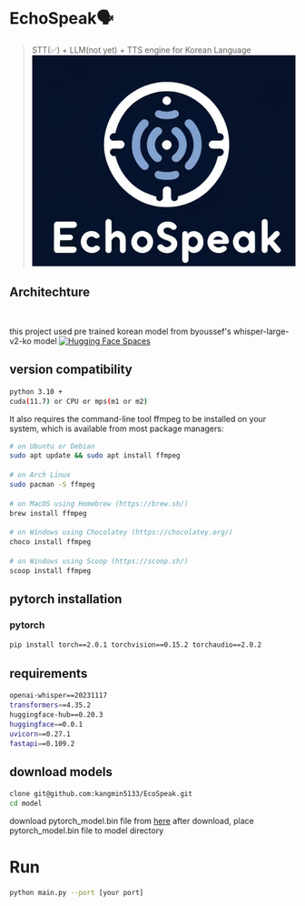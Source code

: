 # EchoSpeak🗣️
> STT(✅) + LLM(not yet) + TTS engine for Korean Language
![](img/echospeak_logo.png)

## Architechture
![]()

this project used pre trained korean model from byoussef's whisper-large-v2-ko model [![Hugging Face Spaces](https://img.shields.io/badge/%F0%9F%A4%97%20Hugging%20Face-Spaces-blue)](https://huggingface.co/byoussef/whisper-large-v2-Ko)


## version compatibility
```sh
python 3.10 +
cuda(11.7) or CPU or mps(m1 or m2)
```

It also requires the command-line tool ffmpeg to be installed on your system, which is available from most package managers:
```sh
# on Ubuntu or Debian
sudo apt update && sudo apt install ffmpeg

# on Arch Linux
sudo pacman -S ffmpeg

# on MacOS using Homebrew (https://brew.sh/)
brew install ffmpeg

# on Windows using Chocolatey (https://chocolatey.org/)
choco install ffmpeg

# on Windows using Scoop (https://scoop.sh/)
scoop install ffmpeg
```

## pytorch installation
### pytorch
```sh
pip install torch==2.0.1 torchvision==0.15.2 torchaudio==2.0.2
```

## requirements
```sh
openai-whisper==20231117
transformers==4.35.2
huggingface-hub==0.20.3
huggingface==0.0.1
uvicorn==0.27.1
fastapi==0.109.2
```

## download models
```sh
clone git@github.com:kangmin5133/EcoSpeak.git
cd model
```
download pytorch_model.bin file from [here](https://huggingface.co/byoussef/whisper-large-v2-Ko/resolve/main/pytorch_model.bin?download=true)
after download, place pytorch_model.bin file to model directory


# Run
```sh
python main.py --port [your port]
```
